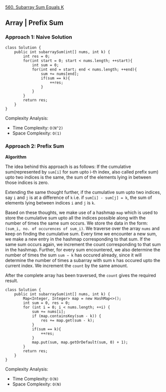 [560. Subarray Sum Equals K](https://leetcode.com/problems/subarray-sum-equals-k/)

## Array | Prefix Sum

### Approach 1: Naive Solution

```
class Solution {
    public int subarraySum(int[] nums, int k) {
        int res = 0;
        for(int start = 0; start < nums.length; ++start){
            int sum = 0;
            for(int end = start; end < nums.length; ++end){
                sum += nums[end];
                if(sum == k){
                    ++res;
                }
            }
        }
        return res;
    }
}
```

Complexity Analysis:
- Time Complexity: `O(N^2)`
- Space Complexity: `O(1)`

### Approach 2: Prefix Sum

**Algorithm**

The idea behind this approach is as follows: If the cumulative sum(represented by `sum[i]` for sum upto i-th index, also called prefix sum) upto two indices is the same, the sum of the elements lying in between those indices is zero. 

Extending the same thought further, if the cumulative sum upto two indices, say `i` and `j` is at a difference of `k` i.e. if `sum[i] - sum[j] = k`, the sum of elements lying between indices `i` and `j` is `k`.

Based on these thoughts, we make use of a hashmap `map` which is used to store the cumulative sum upto all the indices possible along with the number of times the same sum occurs. We store the data in the form: `(sum_i, no. of occurences of sum_i)`. We traverse over the array `nums` and keep on finding the cumulative sum. Every time we encounter a new sum, we make a new entry in the hashmap corresponding to that sum. If the same sum occurs again, we increment the count corresponding to that sum in the hashmap. Further, for every sum encountered, we also determine the number of times the sum `sum − k` has occured already, since it will determine the number of times a subarray with sum `k` has occured upto the current index. We increment the `count` by the same amount.

After the complete array has been traversed, the `count` gives the required result.

```
class Solution {
    public int subarraySum(int[] nums, int k) {
        Map<Integer, Integer> map = new HashMap<>();
        int sum = 0, res = 0;
        for (int i = 0; i < nums.length; ++i) {
            sum += nums[i];
            if (map.containsKey(sum - k)) {
                res += map.get(sum - k);
            }
            if(sum == k){
                ++res;
            }
            map.put(sum, map.getOrDefault(sum, 0) + 1);
        }
        return res;
    }
}
```

Complexity Analysis:
- Time Complexity: `O(N)`
- Space Complexity: `O(N)`
